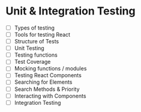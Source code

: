 # Unit & Integration Testing

- [ ] Types of testing
- [ ] Tools for testing React
- [ ] Structure of Tests
- [ ] Unit Testing
- [ ] Testing functions
- [ ] Test Coverage
- [ ] Mocking functions / modules
- [ ] Testing React Components
- [ ] Searching for Elements
- [ ] Search Methods & Priority
- [ ] Interacting with Components
- [ ] Integration Testing
